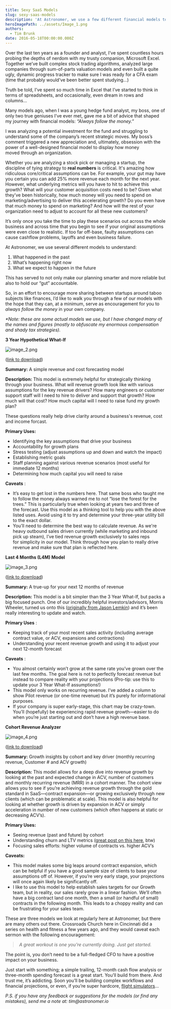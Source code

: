 ```yaml
---
title: Sexy SaaS Models
slug: sexy-saas-models
description: 'At Astronomer, we use a few different financial models to understand what happened in the past, what’s happening right now and what may happen in the future.'
heroImagePath: ../assets/Image_1.png
authors:
  - Tim Brunk
date: 2016-05-18T00:00:00.000Z
---
```

<!-- markdownlint-disable-file -->
Over the last ten years as a founder and analyst, I’ve spent countless hours probing the depths of nerdom with my trusty companion, Microsoft Excel. Together we’ve built complex stock trading algorithms, analyzed large companies through sum-of-parts valuation models and even built a quite ugly, dynamic progress tracker to make sure I was ready for a CFA exam (time that probably would’ve been better spent studying…)

Truth be told, I’ve spent so much time in Excel that I’ve started to think in terms of spreadsheets, and occasionally, even dream in rows and columns...

Many models ago, when I was a young hedge fund analyst, my boss, one of only two true geniuses I’ve ever met, gave me a bit of advice that shaped my journey with financial models:&nbsp;_“Always follow the money.”_

I was analyzing a potential investment for the fund and struggling to understand some of the company’s recent strategic moves. My boss’s comment triggered a new appreciation&nbsp;and,&nbsp;ultimately, obsession with the power of a well-designed financial model to display how&nbsp;money moved&nbsp;through an organization.

Whether you are analyzing a stock pick or managing a startup, the discipline of tying strategy to **real numbers** is critical. It's&nbsp;amazing how ridiculous core/critical assumptions can be. For example, your gut may have you certain you can add 25% more revenue each month for the next year. However, what underlying metrics will you have to hit to achieve this growth? What will your customer acquisition costs need to be? Given what they’ve been historically, how much money will you need to spend on marketing/advertising to deliver this accelerating growth? Do you even have that much money to spend on marketing? And how will the rest of your organization need to adjust to account for all these new customers?

It’s only once you take the time to play these scenarios out across the whole business and across time that you begin to see if your original assumptions were even close to realistic. If too far off-base, faulty assumptions can cause cashflow problems, layoffs and even business failure.

At Astronomer, we use several&nbsp;different models to understand:

1. What happened in the past
2. What’s happening right now
3. What we expect to happen in the future

This has served to not only make our planning smarter and more reliable but also to hold our “gut” accountable.

So, in an effort to encourage more sharing between startups around taboo subjects like finances, I’d like to walk you through a few of our models with the hope that they can, at a minimum, serve as encouragement for you to _always follow the money_ in your own company.

_\*Note: these are some actual models we use, but I have changed many of the names and figures (mostly to obfuscate my enormous compensation and shady tax strategies)._

**3&nbsp;Year Hypothetical What-If**

![image_2.png](../assets/image_2.png "image\_2.png")

([link to download](https://drive.google.com/open?id=0B6i3PlmiB1NQa2pCY3NTR19rdHc))

**Summary:** A simple revenue and cost forecasting model

**Description:** This model is extremely helpful for strategically thinking through your business. What will revenue growth look like with various assumptions for the key revenue drivers? How many engineers or customer support staff will I need to hire to deliver and support that growth? How much will that cost? How much capital will I need to raise fund my growth plan?

These questions really help&nbsp;drive&nbsp;clarity around&nbsp;a business's&nbsp;revenue, cost and income forcast.

**Primary Uses:**

- Identifying the key assumptions that drive your business
- Accountability for growth plans
- Stress testing (adjust assumptions up and down and watch the impact)
- Establishing metric goals
- Staff planning against various revenue scenarios (most useful for immediate 12 months)
- Determining how much capital you will need to raise

**Caveats** :

- It’s easy to get lost in the numbers here. That same boss who taught me to follow the money always warned me to not “lose the forest for the trees.” This is particularly true when looking at years two and three of the&nbsp;forecast. Use this model as a thinking tool to help you with the above listed uses. Avoid using it to try and&nbsp;determine your three-year utility bill to the exact dollar.
- You’ll need to determine the best way to calculate revenue. As we're heavy outbound sales driven currently (while marketing and inbound pick up steam), I’ve tied revenue growth&nbsp;exclusively to sales reps for&nbsp;simplicity in our model. Think through how you plan to really drive revenue and make sure that plan is reflected here.

**Last 4 Months (L4M) Model**

![image_3.png](../assets/image_3.png "image\_3.png")

([link to download](https://drive.google.com/open?id=0B6i3PlmiB1NQbVFsYkNiSjctU3c))

**Summary:** A true-up for your next 12 months of revenue

**Description:** This model is a bit simpler than the 3&nbsp;Year What-If, but packs a big focused punch. One of our incredibly helpful investors/advisors, Morris Wheeler, turned us onto this ([originally from Jason Lemkin](https://www.saastr.com/the-power-and-honesty-in-a-t4m-model-build-one-now/)) and it’s been really interesting to update and watch.

**Primary Uses** :

- Keeping track of your most recent sales activity (including average contract value, or ACV, expansions and contractions)
- Understanding your recent revenue growth and using it to adjust your next 12-month forecast

**Caveats** :

- You almost certainly won’t grow at the same rate you’ve grown over the last few months. The goal here is not to perfectly forecast revenue but instead to compare reality with your projections (Pro-tip: use this to update your 3 Year What-If assumptions!)
- This model only works on recurring revenue. I’ve added a column to show Pilot revenue (or one-time revenue) but it’s purely for informational purposes.
- If your company is super early-stage, this chart may be crazy-town. You’ll (hopefully) be experiencing rapid revenue growth—easier to do when you’re just starting out and don’t have a high revenue base.

**Cohort Revenue Analyzer**

![image_4.png](../assets/image_4.png "image\_4.png")

([link to download](https://drive.google.com/open?id=0B6i3PlmiB1NQNUlHUGpwYXlDblk))&nbsp;

**Summary:** Growth insights by cohort and key driver (monthly recurring revenue, Customer # and ACV growth)

**Description:** This model allows for a deep dive into revenue growth by looking at the past and expected change in ACV, number of customers and&nbsp;monthly recurring revenue&nbsp;(MRR) in a cohort manner. The cohort view allows you to see if you’re achieving revenue growth through the gold standard in SaaS—contract expansion—or growing exclusively through new clients (which can be problematic at scale). This model is also helpful for looking at whether growth is driven by expansion in ACV or simply acceleration in number of new customers (which often happens at static or decreasing ACV’s).

**Primary Uses:**

- Seeing revenue (past and future) by cohort
- Understanding churn and LTV metrics ([great post on this here](https://tomtunguz.com/negative-churn/), btw)
- Focusing sales efforts: higher volume of contracts vs. higher ACV’s

**Caveats:**

- This model makes some big leaps around contract expansion, which can be helpful if you have a good sample size of clients to base your assumptions off of. However, if you’re very early stage, your projections will once again likely be significantly off.
- I like to use this model to help establish sales targets for our Growth team, but in reality, our sales rarely grow in a linear fashion. We’ll often have a big contract land one month, then a small (or handful of small) contracts in the following month. This leads to a choppy reality and can be frustrating for your sales team.

These are three models we look at regularly here at Astronomer, but there are many others out there.&nbsp;Crossroads Church here in Cincinnati did a series on health and fitness a few years ago, and they would caveat each sermon with the following encouragement:

> &nbsp;_A great workout is one you’re currently doing. Just get started._

The point is, you don’t need to be a full-fledged CFO to have a positive impact on your business.

Just start with something; a simple trailing, 12-month cash flow analysis or three-month spending forecast is a great start. You’ll build from there. And trust me, it’s addicting. Soon you’ll be building complex workflows and financial projections, or even, if you’re super hardcore, [flight simulators](https://excelunusual.com/a-first-flight-simulator-model-in-excel/)…&nbsp;

_P.S. if you have any feedback or suggestions for the models (or find any mistakes), send me a note at: tim@astronomer.io_

